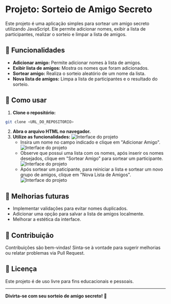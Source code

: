 # Projeto: Sorteio de Amigo Secreto

Este projeto é uma aplicação simples para sortear um amigo secreto utilizando JavaScript. Ele permite adicionar nomes, exibir a lista de participantes, realizar o sorteio e limpar a lista de amigos.

## 🧩 Funcionalidades

- **Adicionar amigo:** Permite adicionar nomes à lista de amigos.
- **Exibir lista de amigos:** Mostra os nomes que foram adicionados.
- **Sortear amigo:** Realiza o sorteio aleatório de um nome da lista.
- **Nova lista de amigos:** Limpa a lista de participantes e o resultado do sorteio.

## 🚀 Como usar

1. **Clone o repositório:**

```bash
git clone <URL_DO_REPOSITORIO>
```

2. **Abra o arquivo HTML no navegador.**
3. **Utilize as funcionalidades:**
   ![Interface do projeto](assets/images_readme/tela_1.png)
   - Insira um nome no campo indicado e clique em "Adicionar Amigo".
   ![Interface do projeto](assets/images_readme/tela_2.png)
   - Observe que possui uma lista com os nomes, após inserir os nomes desejados, clique em "Sortear Amigo" para sortear um participante.
   ![Interface do projeto](assets/images_readme/tela_3.png)
   - Após sortear um paticipante, para reiniciar a lista e sortear um novo grupo de amigos, clique em "Nova Lista de Amigos".
   ![Interface do projeto](assets/images_readme/tela_4.png)

## 🔧 Melhorias futuras

- Implementar validações para evitar nomes duplicados.
- Adicionar uma opção para salvar a lista de amigos localmente.
- Melhorar a estética da interface.

## 🤝 Contribuição

Contribuições são bem-vindas! Sinta-se à vontade para sugerir melhorias ou relatar problemas via Pull Request.

## 📜 Licença

Este projeto é de uso livre para fins educacionais e pessoais.

---

**Divirta-se com seu sorteio de amigo secreto! 🎉**
